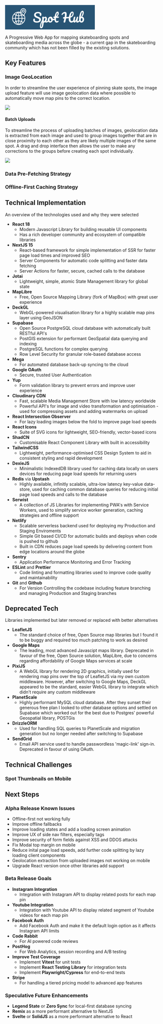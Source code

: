 <img src="/assets/spot-hub-heading.png" height="80px">

A Progressive Web App for mapping skateboarding spots and skateboarding media across the globe - a current gap in the skateboarding community which has not been filled by the existing solutions.

## Key Features

### Image GeoLocation

In order to streamline the user experience of pinning skate spots, the image upload feature will use image geolocation data where possible to automatically move map pins to the correct location.

![](/assets/spot-upload.gif)

#### Batch Uploads

To streamline the process of uploading batches of images, geolocation data is extracted from each image and used to group images together that are in close proximity to each other as they are likely multiple images of the same spot. A drag and drop interface then allows the user to make any corrections to the groups before creating each spot individually.

![](/assets/batch-upload.gif)

### Data Pre-Fetching Strategy

### Offline-First Caching Strategy

## Technical Implementation

An overview of the technologies used and why they were selected

- **React 18**
  - Modern Javascript Library for building reusable UI components
  - Has a rich developer community and ecosystem of compatible libraries
- **NextJS 15**
  - React-based framework for simple implementation of SSR for faster page load times and improved SEO
  - Server Components for automatic code splitting and faster data fetching
  - Server Actions for faster, secure, cached calls to the database
- **Jotai**
  - Lightweight, simple, atomic State Management library for global state
- **MapLibre**
  - Free, Open Source Mapping Library (fork of MapBox) with great user experience
- **DeckGL**
  - WebGL-powered visualisation library for a highly scalable map pins layer using GeoJSON
- **Supabase**
  - Open Source PostgreSQL cloud database with automatically built RESTful API's
  - PostGIS extension for performant GeoSpatial data querying and indexing
  - PostgreSQL functions for complex querying
  - Row Level Security for granular role-based database access
- **Mega**
  - For automated database back-up syncing to the cloud
- **Google OAuth**
  - Secure, trusted User Authentication
- **Yup**
  - Form validation library to prevent errors and improve user experience
- **Cloudinary CDN**
  - Fast, scalable Media Management Store with low latency worldwide
  - Powerful API's for image and video transformation and optimisation - used for compressing assets and adding watermarks on upload
- **React Intersection Observer**
  - For lazy loading images below the fold to improve page load speeds
- **React Icons**
  - Suite of SVG icons for lightweight, SEO-friendly, vector-based icons
- **ShadCN**
  - Customisable React Component Library with built in accessibility
- **TailwindCSS**
  - Lightweight, performance-optimised CSS Design System to aid in consistent styling and rapid development
- **DexieJS**
  - Minimalistic IndexedDB library used for caching data locally on users devices for reducing page load speeds for returning users
- **Redis** via **Upstash**
  - Highly available, infinitly scalable, ultra-low latency key-value data-store, used for caching common database queries for reducing initial page load speeds and calls to the database
- **Serwist**
  - A collection of JS Libraries for implementing PWA's with Service Workers, used to simplify service worker generation, caching strategies and offline support
- **Netlify**
  - Scalable serverless backend used for deploying my Production and Staging Enviroments
  - Simple Git based CI/CD for automatic builds and deploys when code is pushed to github
  - Built in CDN reduces page load speeds by delivering content from edge locations around the globe
- **Sentry**
  - Application Performance Monitoring and Error Tracking
- **ESLint** and **Prettier**
  - Code linting and formatting libraries used to improve code quality and maintainability
- **Git** and **Github**
  - For Version Controlling the codebase including feature branching and managing Production and Staging branches

## Deprecated Tech

Libraries implemented but later removed or replaced with better alternatives

- **LeafletJS**
  - The standard choice of free, Open Source map libraries but I found it to be buggy and required too much patching to work as desired
- **Google Maps**
  - The leading, most advanced Javascipt maps library. Deprecated in favour of the free, Open Source solution, MapLibre, due to concerns regarding affordability of Google Maps services at scale
- **PixiJS**
  - A WebGL library for rendering 2D graphics, initially used for rendering map pins over the top of LeafletJS via my own custom middleware. However, after switching to Google Maps, DeckGL appeared to be the standard, easier WebGL library to integrate which didn't require any custom middleware
- **PlanetScale**
  - Highly performant MySQL cloud database. After they sunset their generous free plan I looked to other database options and settled on Supabase which worked out for the best due to Postgres' powerful Geospatial library, POSTGis
- **DrizzleORM**
  - Used for handling SQL queries to PlanetScale and migration generation but no longer needed after switching to Supabase
- **SendGrid**
  - Email API service used to handle passwordless 'magic-link' sign-in. Deprecated in favour of using OAuth.

## Technical Challenges

### Spot Thumbnails on Mobile

## Next Steps

### Alpha Release Known Issues

- Offline-first not working fully
- Improve offline fallbacks
- Improve loading states and add a loading screen animation
- Improve UX of side nav filters, especially tags
- Improve security of form fields against XSS and DDOS attacks
- Fix Modal top margin on mobile
- Reduce inital page load speeds, add further code splitting by lazy loading client components
- Geolocation extraction from uploaded images not working on mobile
- Upgrade React version once other libraries add support

### Beta Release Goals

- **Instagram Integration**
  - Integration with Instagram API to display related posts for each map pin
- **Youtube Integration**
  - Integration with Youtube API to display related segment of Youtube videos for each map pin
- **Facebook Auth**
  - Add Facebook Auth and make it the default login option as it affects Instagram API limits
- **Code Rabbit**
  - For AI powered code reviews
- **PostHog**
  - For Web Analytics, session recording and A/B testing
- **Improve Test Coverage**
  - Implement **Vitest** for unit tests
  - Implement **React Testing Library** for integration tests
  - Implement **Playwright/Cypress** for end-to-end tests
- **Stripe**
  - For handling a tiered pricing model to advanced app features

### Speculative Future Enhancements

- **Legend State** or **Zero Sync** for local-first database syncing
- **Remix** as a more performant alternative to NextJS
- **Svelte** or **SolidJS** as a more performant alternative to React
